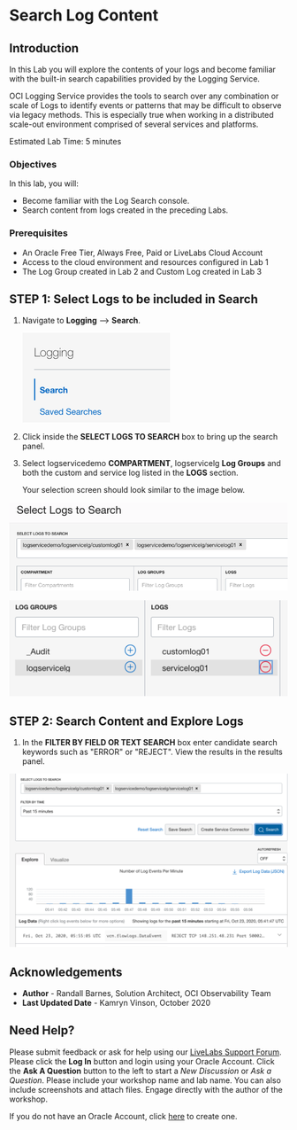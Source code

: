 # Search Log Content

## Introduction

In this Lab you will explore the contents of your logs and become familiar with the built-in search capabilities provided by the Logging Service.

OCI Logging Service provides the tools to search over any combination or scale of Logs to identify events or patterns that may be difficult to observe via legacy methods. This is especially true when working in a distributed scale-out environment comprised of several services and platforms.

Estimated Lab Time: 5 minutes


### Objectives

In this lab, you will:

* Become familiar with the Log Search console.
* Search content from logs created in the preceding Labs.

### Prerequisites

* An Oracle Free Tier, Always Free, Paid or LiveLabs Cloud Account
* Access to the cloud environment and resources configured in Lab 1
* The Log Group created in Lab 2 and Custom Log created in Lab 3

## **STEP 1**: Select Logs to be included in Search

1. Navigate to **Logging** --> **Search**.

    ![Log Search](images/log-search.png)

2. Click inside the **SELECT LOGS TO SEARCH** box to bring up the search panel.  

3. Select logservicedemo **COMPARTMENT**, logservicelg **Log Groups** and both the custom and service log listed in the **LOGS** section.

   Your selection screen should look similar to the image below.


  ![Log Search](images/select-logs.png)

  ![Log Search](images/select-logs-1.png)


## **STEP 2:** Search Content and Explore Logs

1. In the **FILTER BY FIELD OR TEXT SEARCH** box enter candidate search keywords such as "ERROR" or "REJECT".  View the results in the results panel.  

  ![Log Search](images/explore-logs-combined.png)


## Acknowledgements
* **Author** - Randall Barnes, Solution Architect, OCI Observability Team
* **Last Updated Date** - Kamryn Vinson, October 2020


## Need Help?
Please submit feedback or ask for help using our [LiveLabs Support Forum](https://community.oracle.com/tech/developers/categories/livelabsdiscussions). Please click the **Log In** button and login using your Oracle Account. Click the **Ask A Question** button to the left to start a *New Discussion* or *Ask a Question*.  Please include your workshop name and lab name.  You can also include screenshots and attach files.  Engage directly with the author of the workshop.

If you do not have an Oracle Account, click [here](https://profile.oracle.com/myprofile/account/create-account.jspx) to create one.
